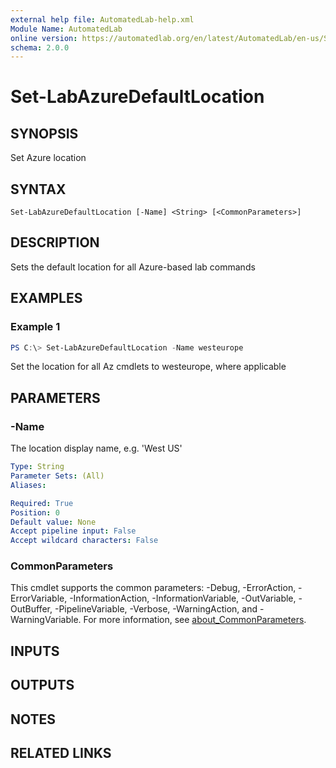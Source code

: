 ```yaml
---
external help file: AutomatedLab-help.xml
Module Name: AutomatedLab
online version: https://automatedlab.org/en/latest/AutomatedLab/en-us/Set-LabAzureDefaultLocation
schema: 2.0.0
---
```


# Set-LabAzureDefaultLocation

## SYNOPSIS
Set Azure location

## SYNTAX

```
Set-LabAzureDefaultLocation [-Name] <String> [<CommonParameters>]
```

## DESCRIPTION
Sets the default location for all Azure-based lab commands

## EXAMPLES

### Example 1
```powershell
PS C:\> Set-LabAzureDefaultLocation -Name westeurope
```

Set the location for all Az cmdlets to westeurope, where applicable

## PARAMETERS

### -Name
The location display name, e.g.
'West US'

```yaml
Type: String
Parameter Sets: (All)
Aliases:

Required: True
Position: 0
Default value: None
Accept pipeline input: False
Accept wildcard characters: False
```

### CommonParameters
This cmdlet supports the common parameters: -Debug, -ErrorAction, -ErrorVariable, -InformationAction, -InformationVariable, -OutVariable, -OutBuffer, -PipelineVariable, -Verbose, -WarningAction, and -WarningVariable. For more information, see [about_CommonParameters](http://go.microsoft.com/fwlink/?LinkID=113216).

## INPUTS

## OUTPUTS

## NOTES

## RELATED LINKS

